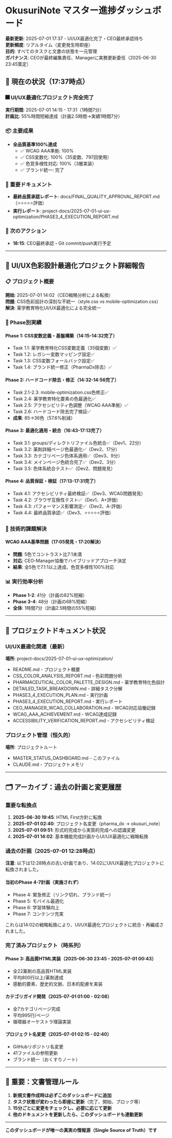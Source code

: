 # OkusuriNote マスター進捗ダッシュボード
**最新更新**: 2025-07-01 17:37 - UI/UX最適化完了・CEO最終承認待ち  
**更新頻度**: リアルタイム（変更発生時即座）  
**目的**: すべてのタスクと文書の状態を一元管理  
**ガバナンス**: CEOが最終編集責任、Managerに実務更新委任（2025-06-30 23:45策定）

## 🎯 現在の状況（17:37時点）

### 🎆 UI/UX最適化プロジェクト完全完了
**実行期間**: 2025-07-01 14:15 - 17:31（1時間7分）  
**計画比**: 55%時間短縮達成（計画2.5時間→実績1時間7分）

### 📦 主要成果
- **全品質基準100%達成**
  - ✅ WCAG AAA準拠: 100%
  - ✅ CSS変数化: 100%（35変数、797回使用）
  - ✅ 色覚多様性対応: 100%（3層実装）
  - ✅ ブランド統一: 完了

### 📝 重要ドキュメント
- **最終品質承認レポート**: docs/FINAL_QUALITY_APPROVAL_REPORT.md（⭐⭐⭐⭐⭐評価）
- **実行レポート**: project-docs/2025-07-01-ui-ux-optimization/PHASE3_4_EXECUTION_REPORT.md

### 🎯 次のアクション
- **18:15**: CEO最終承認・Git commit/push実行予定

---

## 🎨 UI/UX色彩設計最適化プロジェクト詳細報告

### 📋 プロジェクト概要
**開始**: 2025-07-01 14:02（CEO戦略分析による転換）  
**問題**: CSS色彩設計の深刻な不統一（style.css vs mobile-optimization.css）  
**解決**: 薬学教育特化UI/UX最適化による完全統一

### 🚀 Phase別実績

#### Phase 1: CSS変数定義・基盤構築（14:15-14:32完了）
- Task 1.1: 薬学教育特化CSS変数定義（35個変数）✅
- Task 1.2: レガシー変数マッピング設定✅
- Task 1.3: CSS変数フォールバック設定✅
- Task 1.4: ブランド統一修正（PharmaDx除去）✅

#### Phase 2: ハードコード除去・修正（14:32-14:56完了）
- Task 2.1-2.3: mobile-optimization.css色修正✅
- Task 2.4: 薬学教育特化要素の色最適化✅
- Task 2.5: アクセシビリティ色調整（WCAG AAA準拠）✅
- Task 2.6: ハードコード除去完了検証✅
- **成果**: 85→36色（57.6%削減）

#### Phase 3: 最適化適用・統合（16:43-17:13完了）
- Task 3.1: groups/ディレクトリファイル色統合✅（Dev1、22分）
- Task 3.2: 薬剤詳細ページ色最適化✅（Dev2、17分）
- Task 3.3: カテゴリページ色体系適用✅（Dev3、9分）
- Task 3.4: メインページ色統合完了✅（Dev2、3分）
- Task 3.5: 色体系統合テスト✅（Dev2、問題発見）

#### Phase 4: 品質保証・検証（17:13-17:31完了）
- Task 4.1: アクセシビリティ最終検証✅（Dev3、WCAG問題発見）
- Task 4.2: ブラウザ互換性テスト✅（Dev1、A+評価）
- Task 4.3: パフォーマンス影響測定✅（Dev2、A-評価）
- Task 4.4: 最終品質承認✅（Dev3、⭐⭐⭐⭐⭐評価）

### 🎯 技術的課題解決

#### WCAG AAA基準問題（17:05発見・17:20解決）
- **問題**: 5色でコントラスト比7:1未満
- **対応**: CEO-Manager協働でハイブリッドアプローチ決定
- **結果**: 全5色で7.1:1以上達成、色覚多様性100%対応

### 📊 実行効率分析
- **Phase 1-2**: 41分（計画の82%短縮）
- **Phase 3-4**: 48分（計画の68%短縮）
- **全体**: 1時間7分（計画2.5時間の55%短縮）

---

## 📁 プロジェクトドキュメント状況

### UI/UX最適化関連（最新）
**場所**: project-docs/2025-07-01-ui-ux-optimization/
- README.md - プロジェクト概要
- CSS_COLOR_ANALYSIS_REPORT.md - 色彩問題分析
- PHARMACEUTICAL_COLOR_PALETTE_DESIGN.md - 薬学教育特化色設計
- DETAILED_TASK_BREAKDOWN.md - 詳細タスク分解
- PHASE3_4_EXECUTION_PLAN.md - 実行計画
- PHASE3_4_EXECUTION_REPORT.md - 実行レポート
- CEO_MANAGER_WCAG_COLLABORATION.md - WCAG対応協働記録
- WCAG_AAA_ACHIEVEMENT.md - WCAG達成記録
- ACCESSIBILITY_VERIFICATION_REPORT.md - アクセシビリティ検証

### プロジェクト管理（恒久的）
**場所**: プロジェクトルート
- MASTER_STATUS_DASHBOARD.md - このファイル
- CLAUDE.md - プロジェクトメモリ

---

## 🗂️ アーカイブ：過去の計画と変更履歴

### 重要な転換点
1. **2025-06-30 19:45**: HTML First方針に転換
2. **2025-07-01 02:40**: プロジェクト名変更（pharma_dx → okusuri_note）
3. **2025-07-01 09:51**: 形式的完成から実質的完成への認識変更
4. **2025-07-01 14:02**: 基本機能完成計画からUI/UX最適化に戦略転換

### 過去の計画（2025-07-01 12:28時点）
**注意**: 以下は12:28時点の古い計画であり、14:02にUI/UX最適化プロジェクトに転換されました。

#### 当初のPhase 4-7計画（実施されず）
- Phase 4: 緊急修正（リンク切れ、ブランド統一）
- Phase 5: モバイル最適化  
- Phase 6: 学習体験向上
- Phase 7: コンテンツ充実

これらは14:02の戦略転換により、UI/UX最適化プロジェクトに統合・再編成されました。

### 完了済みプロジェクト（時系列）

#### Phase 3: 高品質HTML実装（2025-06-30 23:45 - 2025-07-01 00:43）
- 全22薬剤の高品質HTML実装
- 平均800行以上/薬剤達成
- 感動的要素、歴史的文脈、日本的配慮を実装

#### カテゴリガイド開発（2025-07-01 01:00 - 02:08）
- 全7カテゴリページ完成
- 平均995行/ページ
- 循環器オーケストラ理論実装

#### プロジェクト名変更（2025-07-01 02:15 - 02:40）
- GitHubリポジトリ名変更
- 41ファイルの参照更新
- ブランド統一（おくすりノート）

---

## 🚨 重要：文書管理ルール

1. **新規文書作成時は必ずこのダッシュボードに追加**
2. **タスク状態が変わったら即座に更新**（完了、開始、ブロック等）
3. **15分ごとに変更をチェックし、必要に応じて更新**
4. **他のドキュメントを更新したら、このダッシュボードも連動更新**

---
**このダッシュボードが唯一の真実の情報源（Single Source of Truth）です**